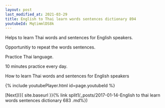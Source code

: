 ```yaml
---
layout: post
last_modified_at: 2021-03-29
title: English to Thai learn words sentences dictionary 894 
youtubeId: MqtimmlDS8k
---
```

 
 
Helps to learn Thai words and sentences for English speakers.

Opportunitiy to repeat the words sentences. 

Practice Thai language. 
 
10 minutes practice every day. 
 
How to learn Thai words and sentences for English speakers 
 
{% include youtubePlayer.html id=page.youtubeId %}
 
 
[Next]({{ site.baseurl }}{% link  split1/_posts/2017-01-14-English to thai learn words sentences dictionary 683 .md%})
 

